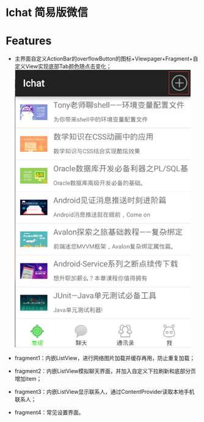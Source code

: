 # Ichat 简易版微信
  
  
# Features
- 主界面自定义ActionBar的overflowButton的图标+Viewpager+Fragment+自定义View实现底部Tab颜色随点击变化；
![image](https://github.com/zdhcristy/Ichat/raw/master/assets/主页.png )
- fragment1：内嵌ListView，进行网络图片加载并缓存再用，防止重复加载；

- fragment2：内嵌ListView模拟聊天界面，并加入自定义下拉刷新和底部分页增加item；

- fragment3：内嵌ListView显示联系人，通过ContentProvider读取本地手机联系人；

- fragment4：常见设置界面。
